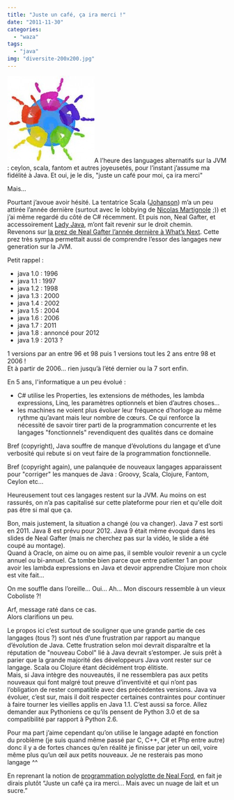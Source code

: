 ```yaml
---
title: "Juste un café, ça ira merci !"
date: "2011-11-30"
categories: 
  - "waza"
tags: 
  - "java"
img: "diversite-200x200.jpg"
---
```


![](/images/diversite-200x200.jpg "diversite-200x200")A l’heure des languages alternatifs sur la JVM : ceylon, scala, fantom et autres joyeusetés, pour l’instant j’assume ma fidélité à Java. Et oui, je le dis, "juste un café pour moi, ça ira merci"

Mais...

Pourtant j’avoue avoir hésité. La tentatrice Scala ([Johanson](http://blogs.epfl.ch/article/28921)) m’a un peu attirée l’année dernière (surtout avec le lobbying de [Nicolas Martignole](http://www.touilleur-express.fr/) ;)) et j’ai même regardé du côté de C# récemment. Et puis non, Neal Gafter, et accessoirement [Lady Java](http://www.youtube.com/watch?v=Mk3qkQROb_k), m’ont fait revenir sur le droit chemin.  
Revenons sur [la prez de Neal Gafter l’année dernière à What’s Next](http://www.infoq.com/presentations/A-Brief-History-of-the-Java-World). Cette prez très sympa permettait aussi de comprendre l’essor des langages new generation sur la JVM.

Petit rappel :

- java 1.0 : 1996
- java 1.1 : 1997
- java 1.2 : 1998
- java 1.3 : 2000
- java 1.4 : 2002
- java 1.5 : 2004
- java 1.6 : 2006
- java 1.7 : 2011
- java 1.8 : annoncé pour 2012
- java 1.9 : 2013 ?

1 versions par an entre 96 et 98 puis 1 versions tout les 2 ans entre 98 et 2006 !  
Et à partir de 2006... rien jusqu’à l’été dernier ou la 7 sort enfin.

En 5 ans, l'informatique a un peu évolué :

- C# utilise les Properties, les extensions de méthodes, les lambda expressions, Linq, les paramètres optionnels et bien d’autres choses...
- les machines ne voient plus évoluer leur fréquence d’horloge au même rythme qu’avant mais leur nombre de cœurs. Ce qui renforce la nécessité de savoir tirer parti de la programmation concurrente et les langages "fonctionnels" revendiquent des qualités dans ce domaine

Bref (copyright), Java souffre de manque d’évolutions du langage et d’une verbosité qui rebute si on veut faire de la programmation fonctionnelle.

Bref (copyright again), une palanquée de nouveaux langages apparaissent pour "corriger" les manques de Java : Groovy, Scala, Clojure, Fantom, Ceylon etc...

Heureusement tout ces langages restent sur la JVM. Au moins on est rassurés, on n’a pas capitalisé sur cette plateforme pour rien et qu'elle doit pas être si mal que ça.

Bon, mais justement, la situation a changé (ou va changer). Java 7 est sorti en 2011. Java 8 est prévu pour 2012. Java 9 était même évoqué dans les slides de Neal Gafter (mais ne cherchez pas sur la vidéo, le slide a été coupé au montage).  
Quand à Oracle, on aime ou on aime pas, il semble vouloir revenir a un cycle annuel ou bi-annuel. Ca tombe bien parce que entre patienter 1 an pour avoir les lambda expressions en Java et devoir apprendre Clojure mon choix est vite fait...

On me souffle dans l’oreille... Oui... Ah... Mon discours ressemble à un vieux Coboliste ?!

Arf, message raté dans ce cas.  
Alors clarifions un peu.

Le propos ici c’est surtout de souligner que une grande partie de ces langages (tous ?) sont nés d’une frustration par rapport au manque d’évolution de Java. Cette frustration selon moi devrait disparaître et la réputation de "nouveau Cobol" lié à Java devrait s’estomper. Je suis prêt à parier que la grande majorité des développeurs Java vont rester sur ce langage. Scala ou Clojure étant décidément trop élitiste.  
Mais, si Java intègre des nouveautés, il ne ressemblera pas aux petits nouveaux qui font malgré tout preuve d’inventivité et qui n’ont pas l’obligation de rester compatible avec des précédentes versions. Java va évoluer, c’est sur, mais il doit respecter certaines contraintes pour continuer à faire tourner les vieilles applis en Java 1.1. C’est aussi sa force. Allez demander aux Pythoniens ce qu’ils pensent de Python 3.0 et de sa compatibilité par rapport à Python 2.6.

Pour ma part j’aime cependant qu’on utilise le langage adapté en fonction du problème (je suis quand même passé par C, C++, C# et Php entre autre) donc il y a de fortes chances qu’en réalité je finisse par jeter un œil, voire même plus qu’un œil aux petits nouveaux. Je ne resterais pas mono langage ^^

En reprenant la notion de [programmation polyglotte de Neal Ford](http://memeagora.blogspot.com/2006/12/polyglot-programming.html), en fait je dirais plutôt “Juste un café ça ira merci... Mais avec un nuage de lait et un sucre.”
